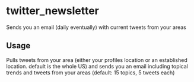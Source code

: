# twitter_newsletter
Sends you an email (daily eventually) with current tweets from your areas

## Usage

Pulls tweets from your area (either your profiles location or an established location. default is the whole US) and sends you an email including topical trends and tweets from your areas (default: 15 topics, 5 tweets each)
